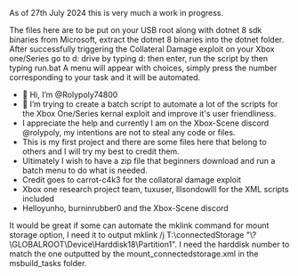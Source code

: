 As of 27th July 2024 this is very much a work in progress.

The files here are to be put on your USB root along with dotnet 8 sdk binaries from Microsoft, extract the dotnet 8 binaries into the dotnet folder.
After successfully triggering the Collateral Damage exploit on your Xbox one/Series go to d: drive by typing d: then enter, run the script by then typing run.bat
A menu will appear with choices, simply press the number corresponding to your task and it will be automated.

- 👋 Hi, I’m @Rolypoly74800
- 👀 I’m trying to create a batch script to automate a lot of the scripts for the Xbox One/Series kernal exploit and improve it's user friendliness.
- I appreciate the help and currently I am on the Xbox-Scene discord @rolypoly, my intentions are not to steal any code or files.
- This is my first project and there are some files here that belong to others and I will try my best to credit them.
- Ultimately I wish to have a zip file that beginners download and run a batch menu to do what is needed.
- Credit goes to carrot-c4k3 for the collatoral damage exploit
- Xbox one research project team, tuxuser, lllsondowlll for the XML scripts included
- Helloyunho, burninrubber0 and the Xbox-Scene discord

It would be great if some can automate the mklink command for mount storage option, I need it to output mklink /j T:\connectedStorage "\\?\GLOBALROOT\Device\Harddisk18\Partition1\".
I need the harddisk number to match the one outputted by the mount_connectedstorage.xml in the msbuild_tasks folder.
<!---
Rolypoly74800/Rolypoly74800 is a ✨ special ✨ repository because its `README.md` (this file) appears on your GitHub profile.
You can click the Preview link to take a look at your changes.
--->
